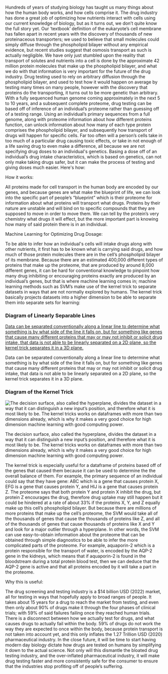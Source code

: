 Hundreds of years of studying biology has taught us many things about how the human body works, and how cells comprise it. The drug industry has done a great job of optimizing how nutrients interact with cells using our current knowledge of biology, but as it turns out, we don’t quite know the full story yet. Our ‘textbook’ definition of the eukaryote’s cell membrane has fallen apart in recent years with the discovery of thousands of new proteinaceous transporters; we used to believe that small molecules could simply diffuse through the phospholipid bilayer without any empirical evidence, but recent studies suggest that osmosis transport as such is actually negligible. We have only just stumbled upon the reality that transport of solutes and nutrients into a cell is done by the approximate 42 million protein molecules that make up the phospholipid bilayer, and what we do with that information is very important for the future of the drug industry. Drug testing used to rely on arbitrary diffusion through the phospholipid bilayer, and used to test how it would happen on average by testing many times on many people, however with the discovery that proteins do the transporting, it turns out to be more genetic than arbitrary. With a fully sequenced human genome coming approximately in the next 5 to 10 years, and a subsequent complete proteome, drug testing can be based off of inference of an individual’s proteome rather than guessing off of a testing range. Using an individual’s primary sequences from a full genome, along with proteome information about how different proteins function, can unlock information about how many of each type protein comprises the phospholipid bilayer, and subsequently how transport of drugs will happen for specific cells. Far too often will a person’s cells take in too much of a particular drug causing toxic effects, or take in not enough of a life saving drug to even make a difference, all because we are not specifying drug doses to an individual's genetics. Basing a dose off of an individual’s drug intake characteristics, which is based on genetics, can not only make taking drugs safer, but it can make the process of testing and giving doses much easier. Here's how:

How it works:

All proteins made for cell transport in the human body are encoded by our genes, and because genes are what make the blueprint of life, we can look into the specific part of people’s “blueprint” which is their proteome for information about what proteins will transport what drugs. Proteins by their nature are unstable and will bind on to specific compounds that they are supposed to move in order to move them. We can tell by the protein’s very chemistry what drugs it will effect, but the more important part is knowing how many of said protein there is in an individual. 

Machine Learning for Optimizing Drug Dosage:

To be able to infer how an individual's cells will intake drugs along with other nutrients, it first has to be known what is carrying said drugs, and how much of those protein molecules there are in the cell’s phospholipid bilayer of its membrane. Because there are an estimated 400,000 different types of proteins that make up the proteome, that are produced by around 8,000 different genes, it can be hard for conventional knowledge to pinpoint how many drug inhibiting or encouraging proteins exactly are produced by an individual’s genes, but that is where machine learning comes in; machine learning methods such as SVM’s make use of the kernel trick to separate datasets in ways that are not normally explored by humans. The kernel trick basically projects datasets into a higher dimension to be able to separate them into separate sets for learning:

### Diagram of Linearly Separable Lines

[Data can be separated conventionally along a linear line to determine what something is by what side of the line it falls on, but for something like genes that cause many different proteins that may or may not inhibit or solicit drug intake, that data is not able to be linearly separated on a 2D plane, so the kernel trick separates it in a 3D plane.](https://lh5.googleusercontent.com/OR7hJCtmyeJ-z1ZVRfXg6hdQyK3vbEL4Rsnlj0iZ2ABAL_k1Ma4Frc9BGO6nAiA4GeH2SISVvQur1TBG8EMZHvN0DaegYlBRW8Y8G600wLWS9N-AbO8IU6hGouFina8znU_RV8sQ)

Data can be separated conventionally along a linear line to determine what something is by what side of the line it falls on, but for something like genes that cause many different proteins that may or may not inhibit or solicit drug intake, that data is not able to be linearly separated on a 2D plane, so the kernel trick separates it in a 3D plane.

### Diagram of the Kernel Trick

![The decision surface, also called the hyperplane, divides the dataset in a way that it can distinguish a new input’s position, and therefore what it is most likely to be. The kernel tricks works on dataframes with more than two dimensions already, which is why it makes a very good choice for high dimension machine learning with good computing power.](https://s3-us-west-2.amazonaws.com/secure.notion-static.com/55b9fddd-9be9-4376-b125-0d2545e12cd3/Screen_Shot_2022-04-19_at_11.22.18_PM.png)

The decision surface, also called the hyperplane, divides the dataset in a way that it can distinguish a new input’s position, and therefore what it is most likely to be. The kernel tricks works on dataframes with more than two dimensions already, which is why it makes a very good choice for high dimension machine learning with good computing power.

The kernel trick is especially useful for a dataframe of proteins based off of the genes that caused them because it can be used to determine the the overall balance of them. For example, the primary sequence of an individual could say that they have gene: ABC which is a gene that causes protein X, EFG is a gene that causes protein Y, and HIJ is a gene that causes protein Z. The proteome says that both protein Y and protein X inhibit the drug, but protein Z encourages the drug, therefore drug uptake may still happen but it could be hindered at a rate of about 33% if the proteins X, Y, and Z equally make up this cell’s phospholipid bilayer. But because there are millions of more proteins that make up the cell’s proteome, the SVM would take all of the thousands of genes that cause the thousands of proteins like Z, and all of the thousands of genes that cause thousands of proteins like X and Y and look for a major outlier through a hyperplane. In other words, the SVM can use easy-to-obtain information about the proteome that can be obtained through simple diagnostics to be able to infer the more complicated parts of the proteome. For example, aquaporin-2 which is a protein responsible for the transport of water, is encoded by the AQP-2 gene in the kidneys, which means that if aquaporin-2 is found in the bloodstream during a total protein blood test, then we can deduce that the AQP-2 gene is active and that all proteins encoded by it will take a part in the proteome. 

Why this is useful:

The drug screening and testing industry is a $14 billion USD (2022) market, all for testing in ways that hopefully apply to broad ranges of people. It takes  about 15 years for a drug to reach the market from testing, and even then only about 90% of drugs make it through the four phases of clinical trials; with 59% of said failures failing once they reached human trials. There is a disconnect between how we actually test for drugs, and what causes drugs to actually fail within the body. 59% of drugs do not work the way they are expected to once within the body, because protein transport is not taken into account yet, and this only inflates the 1.27 Trillion USD (2020) pharmaceutical industry. In the close future, it will be time to start having modern day biology dictate how drugs are tested on humans by simplifying it down to the actual science. Not only will this dismantle the bloated drug testing industry, and the over-inflated pharmaceutical industry, it will make drug testing faster and more consistently safe for the consumer to ensure that the industries stop profiting off of people’s suffering.
